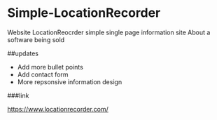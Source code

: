 # Simple-LocationRecorder
Website LocationReocrder simple single page information site
About a software being sold 

##updates
 - Add more bullet points 
 - Add contact form 
 - More repsonsive information design 

###link

https://www.locationrecorder.com/
